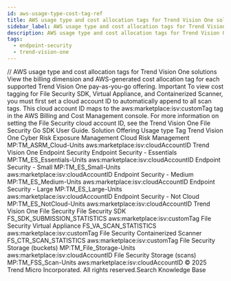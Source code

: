 ```yaml
---
id: aws-usage-type-cost-tag-ref
title: AWS usage type and cost allocation tags for Trend Vision One solutions
sidebar_label: AWS usage type and cost allocation tags for Trend Vision One solutions
description: AWS usage type and cost allocation tags for Trend Vision One solutions
tags:
  - endpoint-security
  - trend-vision-one
---
```


/*<![CDATA[*/ $('#title').html($('meta[name=map-description]').attr('content')); /*]]>*/ AWS usage type and cost allocation tags for Trend Vision One solutions View the billing dimension and AWS-generated cost allocation tag for each supported Trend Vision One pay-as-you-go offering. Important To view cost tagging for File Security SDK, Virtual Appliance, and Containerized Scanner, you must first set a cloud account ID to automatically append to all scan tags. This cloud account ID maps to the aws:marketplace:isv:customTag tag in the AWS Billing and Cost Management console. For more information on setting the File Security cloud account ID, see the Trend Vision One File Security Go SDK User Guide. Solution Offering Usage type Tag Trend Vision One Cyber Risk Exposure Management Cloud Risk Management MP:TM_ASRM_Cloud-Units aws:marketplace:isv:cloudAccountID Trend Vision One Endpoint Security Endpoint Security - Essentials MP:TM_ES_Essentials-Units aws:marketplace:isv:cloudAccountID Endpoint Security - Small MP:TM_ES_Small-Units aws:marketplace:isv:cloudAccountID Endpoint Security - Medium MP:TM_ES_Medium-Units aws:marketplace:isv:cloudAccountID Endpoint Security - Large MP:TM_ES_Large-Units aws:marketplace:isv:cloudAccountID Endpoint Security - Not Cloud MP:TM_ES_NotCloud-Units aws:marketplace:isv:cloudAccountID Trend Vision One File Security File Security SDK FS_SDK_SUBMISSION_STATISTICS aws:marketplace:isv:customTag File Security Virtual Appliance FS_VA_SCAN_STATISTICS aws:marketplace:isv:customTag File Security Containerized Scanner FS_CTR_SCAN_STATISTICS aws:marketplace:isv:customTag File Security Storage (buckets) MP:TM_File_Storage-Units aws:marketplace:isv:cloudAccountID File Security Storage (scans) MP:TM_FSS_Scan-Units aws:marketplace:isv:cloudAccountID © 2025 Trend Micro Incorporated. All rights reserved.Search Knowledge Base